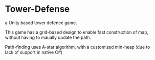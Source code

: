 # Tower-Defense
 a Unity based tower defence game.

This game has a grid-based design to enable fast construction of map,
without having to maually update the path.

Path-finding uses A-star algorithm, with a customized min-heap (due to lack of support in native C#)
